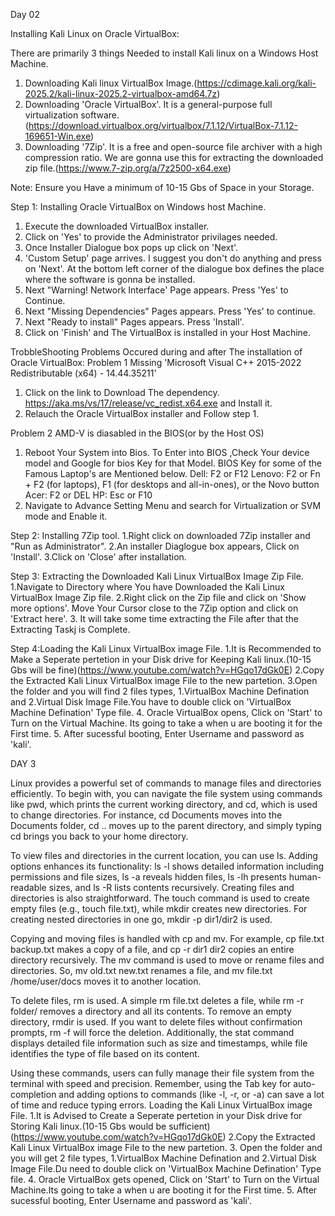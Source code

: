 Day 02

Installing Kali Linux on Oracle VirtualBox:

There are primarily 3 things Needed to install Kali linux on a Windows Host Machine.
1. Downloading Kali linux VirtualBox Image.(https://cdimage.kali.org/kali-2025.2/kali-linux-2025.2-virtualbox-amd64.7z)
2. Downloading 'Oracle VirtualBox'. It is a general-purpose full virtualization software.(https://download.virtualbox.org/virtualbox/7.1.12/VirtualBox-7.1.12-169651-Win.exe)
3. Downloading '7Zip'. It is a free and open-source file archiver with a high compression ratio. We are gonna use this for extracting the downloaded zip file.(https://www.7-zip.org/a/7z2500-x64.exe)

Note: Ensure you Have a minimum of 10-15 Gbs of Space in your Storage.

Step 1:
Installing Oracle VirtualBox on Windows host Machine.
1. Execute the downloaded VirtualBox installer.
2. Click on 'Yes' to provide the Administrator privilages needed.
3. Once Installer Dialogue box pops up click on 'Next'.
4. 'Custom Setup' page arrives. I suggest you don't do anything and press on 'Next'.
At the bottom left corner of the dialogue box defines the place where the software is gonna be installed.
5. Next "Warning! Network Interface' Page appears. Press 'Yes' to Continue.
6. Next "Missing Dependencies" Pages appears. Press 'Yes' to continue.
7. Next "Ready to install" Pages appears. Press 'Install'.
8. Click on 'Finish' and The VirtualBox is installed in your Host Machine.

TrobbleShooting Problems Occured during and after The installation of Oracle VirtualBox:
Problem 1
Missing 'Microsoft Visual C++ 2015-2022 Redistributable (x64) - 14.44.35211'
1. Click on the link to Download The dependency. https://aka.ms/vs/17/release/vc_redist.x64.exe and Install it.
2. Relauch the Oracle VirtualBox installer and Follow step 1.

 Problem 2
 AMD-V is diasabled in the BIOS(or by the Host OS)
1. Reboot Your System into Bios.
    To Enter into BIOS ,Check Your device model and Google for bios Key for that     Model. BIOS Key for some of the Famous Laptop's are Mentioned below.
      Dell: F2 or F12
Lenovo: F2 or Fn + F2 (for laptops), F1 (for desktops and all-in-ones), or the       Novo button
      Acer: F2 or DEL
      HP: Esc or F10
2. Navigate to Advance Setting Menu and search for Virtualization or SVM mode and Enable it.
    

Step 2:
Installing 7Zip tool.
1.Right click on downloaded 7Zip installer and "Run as Administrator".
2.An installer Diaglogue box appears, Click on 'Install'.
3.Click on 'Close' after installation.

Step 3:
Extracting the Downloaded Kali Linux VirtualBox Image Zip File.
1.Navigate to Directory where You have Downloaded the Kali Linux VirtualBox Image Zip file.
2.Right click on the Zip file and click on 'Show more options'. Move Your Cursor close to the 7Zip option and click on 'Extract here'.
3. It will take some time extracting the File after that the Extracting Taskj is Complete.

Step 4:Loading the Kali Linux VirtualBox image File.
1.It is Recommended to Make a Seperate pertetion in your Disk drive for Keeping Kali linux.(10-15 Gbs will be fine)(https://www.youtube.com/watch?v=HGqo17dGk0E)
2.Copy the Extracted Kali Linux VirtualBox image File to the new partetion.
3.Open the folder and you will find 2 files types, 1.VirtualBox Machine Defination and 2.Virtual Disk Image File.You have to double click on 'VirtualBox Machine Defination' Type file.
4. Oracle VirtualBox opens, Click on 'Start' to Turn on the Virtual Machine. Its going to take a when u are booting it for the First time.
5. After sucessful booting, Enter Username and password as 'kali'.




DAY 3

Linux provides a powerful set of commands to manage files and directories efficiently. To begin with, you can navigate the file system using commands like pwd, which prints the current working directory, and cd, which is used to change directories. For instance, cd Documents moves into the Documents folder, cd .. moves up to the parent directory, and simply typing cd brings you back to your home directory.

To view files and directories in the current location, you can use ls. Adding options enhances its functionality: ls -l shows detailed information including permissions and file sizes, ls -a reveals hidden files, ls -lh presents human-readable sizes, and ls -R lists contents recursively. Creating files and directories is also straightforward. The touch command is used to create empty files (e.g., touch file.txt), while mkdir creates new directories. For creating nested directories in one go, mkdir -p dir1/dir2 is used.

Copying and moving files is handled with cp and mv. For example, cp file.txt backup.txt makes a copy of a file, and cp -r dir1 dir2 copies an entire directory recursively. The mv command is used to move or rename files and directories. So, mv old.txt new.txt renames a file, and mv file.txt /home/user/docs moves it to another location.

To delete files, rm is used. A simple rm file.txt deletes a file, while rm -r folder/ removes a directory and all its contents. To remove an empty directory, rmdir is used. If you want to delete files without confirmation prompts, rm -f will force the deletion. Additionally, the stat command displays detailed file information such as size and timestamps, while file identifies the type of file based on its content.

Using these commands, users can fully manage their file system from the terminal with speed and precision. Remember, using the Tab key for auto-completion and adding options to commands (like -l, -r, or -a) can save a lot of time and reduce typing errors.
Loading the Kali Linux VirtualBox image File.
1.It is Advised to Create a Seperate pertetion in your Disk drive for Storing Kali linux.(10-15 Gbs would be sufficient)(https://www.youtube.com/watch?v=HGqo17dGk0E)
2.Copy the Extracted Kali Linux VirtualBox image File to the new partetion.
3. Open the folder and you will get 2 file types, 1.VirtualBox Machine Defination and 2.Virtual Disk Image File.Du need to double click on 'VirtualBox Machine Defination' Type file.
4. Oracle VirtualBox gets opened, Click on 'Start' to Turn on the Virtual Machine.Its going to take a when u are booting it for the First time.
5. After sucessful booting, Enter Username and password as 'kali'.

